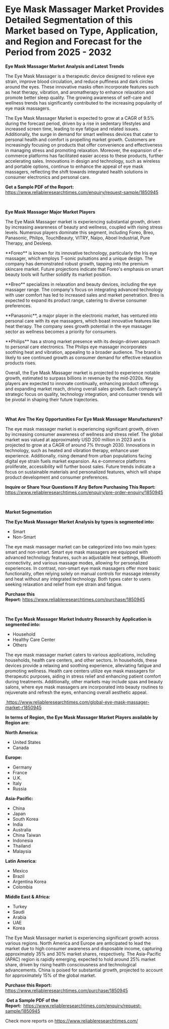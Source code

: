 <p><h1>Eye Mask Massager Market Provides Detailed Segmentation of this Market based on Type, Application, and Region and Forecast for the Period from 2025 - 2032</h1></p><p><strong>Eye Mask Massager Market Analysis and Latest Trends</strong></p>
<p><p>The Eye Mask Massager is a therapeutic device designed to relieve eye strain, improve blood circulation, and reduce puffiness and dark circles around the eyes. These innovative masks often incorporate features such as heat therapy, vibration, and aromatherapy to enhance relaxation and promote better sleep quality. The growing awareness of self-care and wellness trends has significantly contributed to the increasing popularity of eye mask massagers.</p><p>The Eye Mask Massager Market is expected to grow at a CAGR of 9.5% during the forecast period, driven by a rise in sedentary lifestyles and increased screen time, leading to eye fatigue and related issues. Additionally, the surge in demand for smart wellness devices that cater to personal health and comfort is propelling market growth. Customers are increasingly focusing on products that offer convenience and effectiveness in managing stress and promoting relaxation. Moreover, the expansion of e-commerce platforms has facilitated easier access to these products, further accelerating sales. Innovations in design and technology, such as wireless and portable options, continue to enhance the appeal of eye mask massagers, reflecting the shift towards integrated health solutions in consumer electronics and personal care.</p></p>
<p><strong>Get a Sample PDF of the Report:&nbsp;</strong> <a href="https://www.reliableresearchtimes.com/enquiry/request-sample/1850945?utm_campaign=3532&utm_medium=2&utm_source=Github&utm_content=ia&utm_term=26032025&utm_id=eye-mask-massager">https://www.reliableresearchtimes.com/enquiry/request-sample/1850945</a></p>
<p>&nbsp;</p>
<p><strong>Eye Mask Massager Major Market Players</strong></p>
<p><p>The Eye Mask Massager market is experiencing substantial growth, driven by increasing awareness of beauty and wellness, coupled with rising stress levels. Numerous players dominate this segment, including Foreo, Breo, Panasonic, Philips, TouchBeauty, VITRY, Naipo, Aboel Industrial, Pure Therapy, and Desleep.</p><p>**Foreo** is known for its innovative technology, particularly the Iris eye massager, which employs T-sonic pulsations and a unique design. The company has demonstrated robust growth, tapping into the premium skincare market. Future projections indicate that Foreo's emphasis on smart beauty tools will further solidify its market position.</p><p>**Breo** specializes in relaxation and beauty devices, including the eye massager range. The company's focus on integrating advanced technology with user comfort has led to increased sales and market penetration. Breo is expected to expand its product range, catering to diverse consumer preferences.</p><p>**Panasonic**, a major player in the electronic market, has ventured into personal care with its eye massagers, which boast innovative features like heat therapy. The company sees growth potential in the eye massager sector as wellness becomes a priority for consumers.</p><p>**Philips** has a strong market presence with its design-driven approach to personal care electronics. The Philips eye massager incorporates soothing heat and vibration, appealing to a broader audience. The brand is likely to see continued growth as consumer demand for effective relaxation products rises.</p><p>Overall, the Eye Mask Massager market is projected to experience notable growth, estimated to surpass billions in revenue by the mid-2020s. Key players are expected to innovate continually, enhancing product offerings and expanding market reach, driving overall sales growth. Each company's strategic focus on quality, technology integration, and consumer trends will be pivotal in shaping their future trajectories.</p></p>
<p>&nbsp;</p>
<p><strong>What Are The Key Opportunities For Eye Mask Massager Manufacturers?</strong></p>
<p><p>The eye mask massager market is experiencing significant growth, driven by increasing consumer awareness of wellness and stress relief. The global market was valued at approximately USD 200 million in 2023 and is projected to grow at a CAGR of around 7% through 2030. Innovations in technology, such as heated and vibration therapy, enhance user experience. Additionally, rising demand from urban populations facing digital eye strain fuels market expansion. As e-commerce platforms proliferate, accessibility will further boost sales. Future trends indicate a focus on sustainable materials and personalized features, which will shape product development and consumer preferences.</p></p>
<p><strong>Inquire or Share Your Questions If Any Before Purchasing This Report:</strong> <a href="https://www.reliableresearchtimes.com/enquiry/pre-order-enquiry/1850945?utm_campaign=3532&utm_medium=2&utm_source=Github&utm_content=ia&utm_term=26032025&utm_id=eye-mask-massager">https://www.reliableresearchtimes.com/enquiry/pre-order-enquiry/1850945</a></p>
<p>&nbsp;</p>
<p><strong>Market Segmentation</strong></p>
<p><strong>The Eye Mask Massager Market Analysis by types is segmented into:</strong></p>
<p><ul><li>Smart</li><li>Non-Smart</li></ul></p>
<p><p>The eye mask massager market can be categorized into two main types: smart and non-smart. Smart eye mask massagers are equipped with advanced technology features, such as adjustable heat settings, Bluetooth connectivity, and various massage modes, allowing for personalized experiences. In contrast, non-smart eye mask massagers offer more basic functionality, often relying solely on manual controls for massage intensity and heat without any integrated technology. Both types cater to users seeking relaxation and relief from eye strain and fatigue.</p></p>
<p><strong>Purchase this Report:&nbsp;</strong><a href="https://www.reliableresearchtimes.com/purchase/1850945?utm_campaign=3532&utm_medium=2&utm_source=Github&utm_content=ia&utm_term=26032025&utm_id=eye-mask-massager">https://www.reliableresearchtimes.com/purchase/1850945</a></p>
<p>&nbsp;</p>
<p><strong>The Eye Mask Massager Market Industry Research by Application is segmented into:</strong></p>
<p><ul><li>Household</li><li>Healthy Care Center</li><li>Others</li></ul></p>
<p><p>The eye mask massager market caters to various applications, including households, health care centers, and other sectors. In households, these devices provide a relaxing and soothing experience, alleviating fatigue and promoting wellness. Health care centers utilize eye mask massagers for therapeutic purposes, aiding in stress relief and enhancing patient comfort during treatments. Additionally, other markets may include spas and beauty salons, where eye mask massagers are incorporated into beauty routines to rejuvenate and refresh the eyes, enhancing overall aesthetic appeal.</p></p>
<p><a href="https://www.reliableresearchtimes.com/global-eye-mask-massager-market-r1850945?utm_campaign=3532&utm_medium=2&utm_source=Github&utm_content=ia&utm_term=26032025&utm_id=eye-mask-massager">&nbsp;https://www.reliableresearchtimes.com/global-eye-mask-massager-market-r1850945</a></p>
<p><strong>In terms of Region, the Eye Mask Massager Market Players available by Region are:</strong></p>
<p>
    <p> <strong> North America: </strong>
        <ul>
            <li>United States</li>
            <li>Canada</li>
        </ul>
        </p> 
    <p> <strong> Europe: </strong>
        <ul>
            <li>Germany</li>
            <li>France</li>
            <li>U.K.</li>
            <li>Italy</li>
            <li>Russia</li>
        </ul>
        </p> 
    <p> <strong> Asia-Pacific: </strong>
        <ul>
            <li>China</li>
            <li>Japan</li>
            <li>South Korea</li>
            <li>India</li>
            <li>Australia</li>
            <li>China Taiwan</li>
            <li>Indonesia</li>
            <li>Thailand</li>
            <li>Malaysia</li>
        </ul>
        </p> 
    <p> <strong> Latin America: </strong>
        <ul>
            <li>Mexico</li>
            <li>Brazil</li>
            <li>Argentina Korea</li>
            <li>Colombia</li>
        </ul>
        </p> 
    <p> <strong> Middle East & Africa: </strong>
        <ul>
            <li>Turkey</li>
            <li>Saudi</li>
            <li>Arabia</li>
            <li>UAE</li>
            <li>Korea</li>
        </ul>
    </p>
    </p>
<p><p>The Eye Mask Massager market is experiencing significant growth across various regions. North America and Europe are anticipated to lead the market due to high consumer awareness and disposable income, capturing approximately 35% and 30% market shares, respectively. The Asia-Pacific (APAC) region is rapidly emerging, expected to hold around 25% market share, driven by rising health consciousness and technological advancements. China is poised for substantial growth, projected to account for approximately 15% of the global market.</p></p>
<p><strong>Purchase this Report: </strong><a href="https://www.reliableresearchtimes.com/purchase/1850945?utm_campaign=3532&utm_medium=2&utm_source=Github&utm_content=ia&utm_term=26032025&utm_id=eye-mask-massager">https://www.reliableresearchtimes.com/purchase/1850945</a></p>
<p>&nbsp;<strong>Get a Sample PDF of the Report:&nbsp;&nbsp;</strong><a href="https://www.reliableresearchtimes.com/enquiry/request-sample/1850945?utm_campaign=3532&utm_medium=2&utm_source=Github&utm_content=ia&utm_term=26032025&utm_id=eye-mask-massager">https://www.reliableresearchtimes.com/enquiry/request-sample/1850945</a></p>
<p><strong></strong></p>
<p>Check more reports on <a href="https://www.reliableresearchtimes.com/?utm_campaign=3532&utm_medium=2&utm_source=Github&utm_content=ia&utm_term=26032025&utm_id=eye-mask-massager">https://www.reliableresearchtimes.com/</a></p>